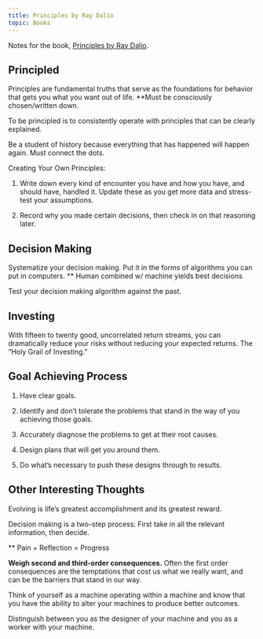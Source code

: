 ```yaml
---
title: Principles by Ray Dalio
topic: Books
---
```


Notes for the book, [Principles by Ray Dalio](https://amazon.com/Principles-Life-Work-Ray-Dalio/dp/1501124021).

## Principled

Principles are fundamental truths that serve as the foundations for behavior that gets you what you want out of life. **Must be consciously chosen/written down.

To be principled is to consistently operate with principles that can be clearly explained.

Be a student of history because everything that has happened will happen again. Must connect the dots.

Creating Your Own Principles:

1. Write down every kind of encounter you have and how you have, and should have, handled it. Update these as you get more data and stress-test your assumptions.

2. Record why you made certain decisions, then check in on that reasoning later.

## Decision Making

Systematize your decision making. Put it in the forms of algorithms you can put in computers. ** Human combined w/ machine yields best decisions

Test your decision making algorithm against the past.

## Investing

With fifteen to twenty good, uncorrelated return streams, you can dramatically reduce your risks without reducing your expected returns. The “Holy Grail of Investing.”

## Goal Achieving Process

1. Have clear goals.

2. Identify and don’t tolerate the problems that stand in the way of you achieving those goals.

3. Accurately diagnose the problems to get at their root causes.

4. Design plans that will get you around them.

5. Do what’s necessary to push these designs through to results.

## Other Interesting Thoughts

Evolving is life’s greatest accomplishment and its greatest reward.

Decision making is a two-step process: First take in all the relevant information, then decide. 

** Pain + Reflection = Progress

**Weigh second and third-order consequences.** Often the first order consequences are the temptations that cost us what we really want, and can be the barriers that stand in our way.

Think of yourself as a machine operating within a machine and know that you have the ability to alter your machines to produce better outcomes.

Distinguish between you as the designer of your machine and you as a worker with your machine.
